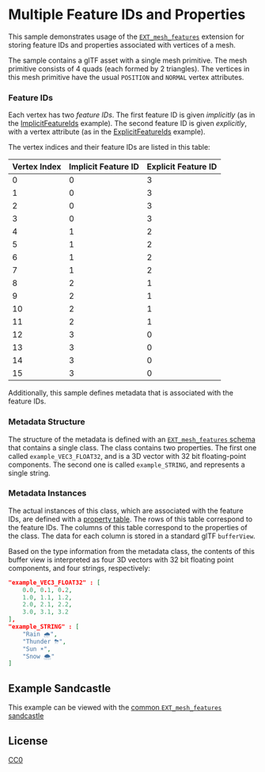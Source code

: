 # Multiple Feature IDs and Properties

This sample demonstrates usage of the [`EXT_mesh_features`](https://github.com/CesiumGS/glTF/tree/3d-tiles-next/extensions/2.0/Vendor/EXT_mesh_features) extension for storing feature IDs and properties associated with vertices of a mesh.

The sample contains a glTF asset with a single mesh primitive. The mesh primitive consists of 4 quads (each formed by 2 triangles). The vertices in this mesh primitive have the usual `POSITION` and `NORMAL` vertex attributes. 

### Feature IDs

Each vertex has two _feature IDs_. The first feature ID is given _implicitly_ (as in the [ImplicitFeatureIds](../ImplicitFeatureIds#feature-ids) example). The second feature ID is given _explicitly_, with a vertex attribute (as in the [ExplicitFeatureIds](../ExplicitFeatureIds#feature-ids) example).

The vertex indices and their feature IDs are listed in this table:

Vertex Index | Implicit Feature ID | Explicit Feature ID 
|----|---|---|
|  0 | 0 | 3 |
|  1 | 0 | 3 |
|  2 | 0 | 3 |
|  3 | 0 | 3 |
|  4 | 1 | 2 |
|  5 | 1 | 2 |
|  6 | 1 | 2 |
|  7 | 1 | 2 |
|  8 | 2 | 1 |
|  9 | 2 | 1 |
| 10 | 2 | 1 |
| 11 | 2 | 1 |
| 12 | 3 | 0 |
| 13 | 3 | 0 |
| 14 | 3 | 0 |
| 15 | 3 | 0 |

Additionally, this sample defines metadata that is associated with the feature IDs. 

### Metadata Structure

The structure of the metadata is defined with an [`EXT_mesh_features` schema](https://github.com/CesiumGS/glTF/tree/3d-tiles-next/extensions/2.0/Vendor/EXT_mesh_features#schema-definitions) that contains a single class. The class contains two properties. The first one called `example_VEC3_FLOAT32`, and is a 3D vector with 32 bit floating-point components. The second one is called `example_STRING`, and represents a single string.

### Metadata Instances

The actual instances of this class, which are associated with the feature IDs, are defined with a [property table](https://github.com/CesiumGS/glTF/tree/3d-tiles-next/extensions/2.0/Vendor/EXT_mesh_features#property-tables). The rows of this table correspond to the feature IDs. The columns of this table correspond to the properties of the class. The data for each column is stored in a standard glTF `bufferView`. 

Based on the type information from the metadata class, the contents of this buffer view is interpreted as four 3D vectors with 32 bit floating point components, and four strings, respectively:

```JSON
"example_VEC3_FLOAT32" : [
    0.0, 0.1, 0.2,
    1.0, 1.1, 1.2,
    2.0, 2.1, 2.2,
    3.0, 3.1, 3.2
],
"example_STRING" : [
    "Rain 🌧",
    "Thunder ⛈",
    "Sun ☀",
    "Snow 🌨"
]
```

## Example Sandcastle

This example can be viewed with the [common `EXT_mesh_features` sandcastle](../#common-sandcastle-code)


## License

[CC0](https://creativecommons.org/share-your-work/public-domain/cc0/)









